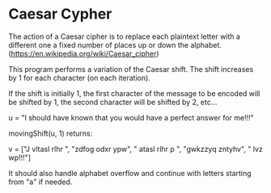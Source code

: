 # Caesar Cypher

The action of a Caesar cipher is to replace each plaintext letter with a different one a fixed number of places up or down the alphabet. (https://en.wikipedia.org/wiki/Caesar_cipher)

This program performs a variation of the Caesar shift. The shift increases by 1 for each character (on each iteration).

If the shift is initially 1, the first character of the message to be encoded will be shifted by 1, the second character will be shifted by 2, etc...

u = "I should have known that you would have a perfect answer for me!!!"

movingShift(u, 1) returns:

v = ["J vltasl rlhr ", "zdfog odxr ypw", " atasl rlhr p ", "gwkzzyq zntyhv", " lvz wp!!!"]

It should also handle alphabet overflow and continue with letters starting from "a" if needed.
